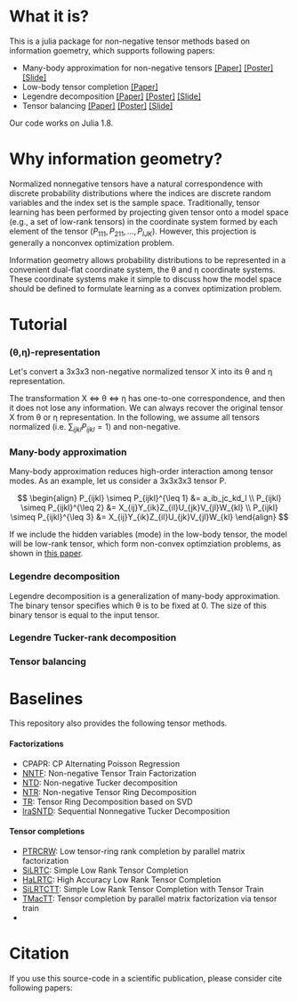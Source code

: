 
# What it is?

This is a julia package for non-negative tensor methods based on information goemetry, which supports following papers:
- Many-body approximation for non-negative tensors [[Paper]](https://neurips.cc/virtual/2023/poster/72780) [[Poster]](https://nips.cc/media/PosterPDFs/NeurIPS%202023/72780.png?t=1698249769.865172) [[Slide]]()
- Low-body tensor completion [[Paper]](https://neurips.cc/virtual/2023/poster/72780)
- Legendre decomposition [[Paper]](https://papers.nips.cc/paper_files/paper/2018/hash/56a3107cad6611c8337ee36d178ca129-Abstract.html) [[Poster]](https://mahito.nii.ac.jp/2ba8ffb6f7afa5b021d6c57555b16f04/Sugiyama_NeurIPS2018_poster.pdf) [[Slide]](https://mahito.nii.ac.jp/60230e98c12af12f4dacb0dab21e5ec9/Sugiyama_NeurIPS2018_slide.pdf)
- Tensor balancing [[Paper]](https://papers.nips.cc/paper_files/paper/2018/hash/56a3107cad6611c8337ee36d178ca129-Abstract.html) [[Poster]](https://mahito.nii.ac.jp/c8b7b54d22b622cc389d16dba5a96543/Sugiyama_ICML2017_poster.pdf) [[Slide]](https://mahito.nii.ac.jp/3917bf4c2ee058ed7e8816a86d8c1047/Sugiyama_ICML2017_slide.pdf)

Our code works on Julia 1.8. 

# Why information geometry?


Normalized nonnegative tensors have a natural correspondence with discrete probability distributions where the indices are discrete random variables and the index set is the sample space. Traditionally, tensor learning has been performed by projecting given tensor onto a model space (e.g., a set of low-rank tensors) in the coordinate system formed by each element of the tensor $(P_{111}, P_{211},...,P_{IJK})$. However, this projection is generally a nonconvex optimization problem.

Information geometry allows probability distributions to be represented in a convenient dual-flat coordinate system, the θ and η coordinate systems. These coordinate systems make it simple to discuss how the model space should be defined to formulate learning as a convex optimization problem. 


# Tutorial

### (θ,η)-representation
Let's convert a 3x3x3 non-negative normalized tensor X into its θ and η representation.

The transformation X ⇔ θ ⇔ η has one-to-one correspondence, and then it does not lose any information. We can always recover the original tensor X from θ or η representation. In the following, we assume all tensors normalized (i.e. $\sum_{ijkl} P_{ijkl}=1$) and non-negative.

### Many-body approximation

Many-body approximation reduces high-order interaction among tensor modes. As an example, let us consider a 3x3x3x3 tensor P. 

$$
\begin{align}
P_{ijkl} \simeq P_{ijkl}^{\leq 1} &= a_ib_jc_kd_l \\
P_{ijkl} \simeq P_{ijkl}^{\leq 2} &= X_{ij}Y_{ik}Z_{il}U_{jk}V_{jl}W_{kl} \\
P_{ijkl} \simeq P_{ijkl}^{\leq 3} &= X_{ij}Y_{ik}Z_{il}U_{jk}V_{jl}W_{kl}
\end{align}
$$

If we include the hidden variables (mode) in the low-body tensor, the model will be low-rank tensor, which form non-convex optimziation problems, as shown in [this paper](https://arxiv.org/abs/2405.18220). 

### Legendre decomposition

Legendre decomposition is a generalization of many-body approximation. The binary tensor specifies which θ is to be fixed at 0. The size of this binary tensor is equal to the input tensor.

### Legendre Tucker-rank decomposition

### Tensor balancing

# Baselines

This repository also provides the following tensor methods. 
#### Factorizations
- CPAPR: CP Alternating Poisson Regression 
- [NNTF](https://link.springer.com/chapter/10.1007/978-3-030-41032-2_17): Non-negative Tensor Train Factorization
- [NTD](https://ieeexplore.ieee.org/abstract/document/4270403): Non-negative Tucker decomposition
- [NTR](https://link.springer.com/article/10.1007/s11431-020-1820-x): Non-negative Tensor Ring Decomposition
- [TR](https://arxiv.org/abs/1606.05535): Tensor Ring Decomposition based on SVD
- [lraSNTD](https://ieeexplore.ieee.org/document/6166354): Sequential Nonnegative Tucker Decomposition

#### Tensor completions
- [PTRCRW](https://ieeexplore.ieee.org/document/9158539/): Low tensor-ring rank completion by parallel matrix factorization
- [SiLRTC](https://ieeexplore.ieee.org/document/6138863): Simple Low Rank Tensor Completion
- [HaLRTC](https://ieeexplore.ieee.org/document/6138863): High Accuracy Low Rank Tensor Completion
- [SiLRTCTT](https://ieeexplore.ieee.org/abstract/document/7859390): Simple Low Rank Tensor Completion with Tensor Train
- [TMacTT]((https://ieeexplore.ieee.org/abstract/document/7859390)): Tensor completion by parallel matrix factorization via tensor train
- 

# Citation
If you use this source-code in a scientific publication, please consider cite following papers:
